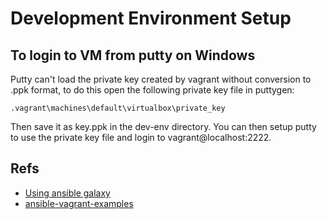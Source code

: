 # Development Environment Setup

## To login to VM from putty on Windows
Putty can't load the private key created by vagrant without conversion to 
.ppk format, to do this open the following private key file in puttygen:

```
.vagrant\machines\default\virtualbox\private_key
```
Then save it as key.ppk in the dev-env directory. You can then setup putty 
to use the private key file and login to vagrant@localhost:2222.

## Refs
- [Using ansible galaxy](https://servercheck.in/blog/using-ansible-galaxy)
- [ansible-vagrant-examples](https://github.com/geerlingguy/ansible-vagrant-examples)
